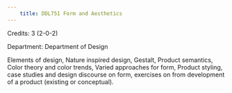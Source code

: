 ```yaml
---
    title: DDL751 Form and Aesthetics
---
```

Credits: 3 (2-0-2)

Department: Department of Design

Elements of design, Nature inspired design, Gestalt, Product semantics, Color theory and color trends, Varied approaches for form, Product styling, case studies and design discourse on form, exercises on from development of a product (existing or conceptual).